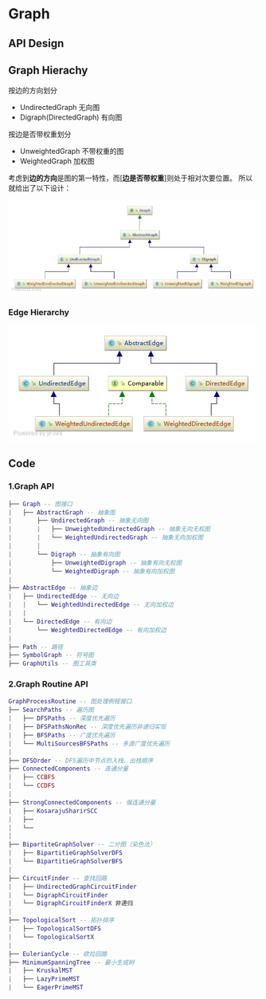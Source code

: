# Graph

## API Design

## Graph Hierachy

按边的方向划分
- UndirectedGraph 无向图
- Digraph(DirectedGraph) 有向图

按边是否带权重划分
- UnweightedGraph 不带权重的图
- WeightedGraph 加权图

考虑到**边的方向**是图的第一特性，而[**边是否带权重**]则处于相对次要位置。
所以就给出了以下设计：

<img src="../assets/graph/GraphClasses.jpg">

### Edge Hierarchy

<img src="../assets/graph/EdgeHierarchy.jpg">

## Code

### 1.Graph API

```lua
├── Graph -- 图接口
|   ├── AbstractGraph -- 抽象图
|       ├── UndirectedGraph -- 抽象无向图
|       |   ├── UnweightedUndirectedGraph -- 抽象无向无权图
|       |   └── WeightedUndirectedGraph -- 抽象无向加权图
|       |
|       └── Digraph -- 抽象有向图
|           ├── UnweightedDigraph -- 抽象有向无权图
|           └── WeightedDigraph -- 抽象有向加权图
|    
├── AbstractEdge -- 抽象边
|   ├── UndirectedEdge -- 无向边
|   |   └── WeightedUndirectedEdge -- 无向加权边
|   |
|   └── DirectedEdge -- 有向边
|       └── WeightedDirectedEdge -- 有向加权边
|
├── Path -- 路径
├── SymbolGraph -- 符号图
├── GraphUtils -- 图工具类
```

### 2.Graph Routine API

```lua
GraphProcessRoutine -- 图处理例程接口
├── SearchPaths -- 遍历图
|   ├── DFSPaths -- 深度优先遍历
|   ├── DFSPathsNonRec -- 深度优先遍历非递归实现
|   ├── BFSPaths -- 广度优先遍历
|   └── MultiSourcesBFSPaths -- 多源广度优先遍历
|
├── DFSOrder -- DFS遍历中节点的入栈、出栈顺序
├── ConnectedComponents -- 连通分量
|   ├── CCBFS
|   └── CCDFS
|
├── StrongConnectedComponents -- 强连通分量
|   ├── KosarajuSharirSCC
|   ├── 
|   └──
| 
├── BipartiteGraphSolver -- 二分图（染色法）
|   ├── BipartitieGraphSolverDFS 
|   └── BipartitieGraphSolverBFS
|
├── CircuitFinder -- 查找回路
|   ├── UndirectedGraphCircuitFinder 
|   └── DigraphCircuitFinder 
|   └── DigraphCircuitFinderX 非递归 
|
├── TopologicalSort -- 拓扑排序
|   ├── TopologicalSortDFS 
|   └── TopologicalSortX
|
├── EulerianCycle -- 欧拉回路
├── MinimumSpanningTree -- 最小生成树
|   ├── KruskalMST 
|   ├── LazyPrimeMST
|   └── EagerPrimeMST

```






